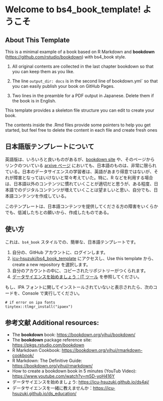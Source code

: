 # Welcome to bs4_book_template! ようこそ

## About This Template

This is a minimal example of a book based on R Markdown and **bookdown** (https://github.com/rstudio/bookdown) with bs4_book style. 

1. All original contents are collected in the last chapter bookdown so that you can keep them as you like. 

2. The line `output_dir: docs` is in the second line of bookdown.yml` so that you can easily publish your book on GitHub Pages.

3. Two lines in the preamble for a PDF output in Japanese. Delete them if the book is in English. 

This template provides a skeleton file structure you can edit to create your book. 

The contents inside the .Rmd files provide some pointers to help you get started, but feel free to delete the content in each file and create fresh ones

## 日本語版テンプレートについて

英語版は、いろいろと良いものがあるが、[bookdown site](https://bookdown.org/yihui/bookdown/) や、そのページから リンクのついている [arxive ページ](https://bookdown.org/home/archive/) においても、日本語のものは、非常に限られている。日本のデータサイエンスの学習者は、英語があまり得意ではないが、それが障害となってはいけないと常々考えていた。特に、R などを利用する場合は、日本語以外のコンテンツに慣れていくことが適切だと思うが、ある程度、日本語でのデジタルコンテンツが増えていくことは望ましいと思い、自分でも、日本語コンテンツを作成している。

このテンプレートは、日本語コンテンツを提供してくださる方の障害をいくらかでも、低減したちとの願いから、作成したものである。

## 使い方

これは、`bs4_book` スタイルでの、簡単な、日本語テンプレートです。

1. 自分の、GitHub アカウントに、ログインします。
2. [icu-hsuzuki/bs4_book_template](https://github.com/icu-hsuzuki/bs4_book_template) にアクセスし、Use this template から、create a new repository を選択します。
3. 自分のアカウントの中に、コピーされたリポジトリーがつくられます。
4. [データサイエンスを始めましょう：IT ツール](https://icu-hsuzuki.github.io/ds4aj/tools.html#tools) を参照してください。

もし、IPA フォントに関してインストールされていないと表示されたら、次のコードを、Console で実行してください。

```
# if error on ipa fonts
tinytex::tlmgr_install("ipaex")
```


## 参考文献 Additional resources:

* The **bookdown** book: https://bookdown.org/yihui/bookdown/
* The **bookdown** package reference site: https://pkgs.rstudio.com/bookdown
* R Markdown Cookbook: https://bookdown.org/yihui/rmarkdown-cookbook/
* R Markdown: The Definitive Guide: https://bookdown.org/yihui/rmarkdown/
* How to create a bookdown book in 5 minutes (YouTub Video):  https://www.youtube.com/watch?v=m5D-yoH416Y
* データサイエンスを始めましょう: https://icu-hsuzuki.github.io/ds4aj/
* データサイエンスを一緒に教えませんか：https://icu-hsuzuki.github.io/ds_education/
